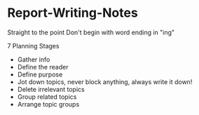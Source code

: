 # Report-Writing-Notes
Straight to the point
Don't begin with word ending in "ing"

7 Planning Stages
- Gather info
- Define the reader
- Define purpose
- Jot down topics, never block anything, always write it down!
- Delete irrelevant topics
- Group related topics
- Arrange topic groups
